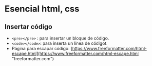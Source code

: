 # Esencial html, css

## Insertar código
  - ``<pre></pre>`` : para insertar un bloque de código.
  - ``<code></code>``: para inserta un línea de códigot.
  - Página para escapar código: [https://www.freeformatter.com/html-escape.html](https://www.freeformatter.com/html-escape.html "freeformatter.com")
